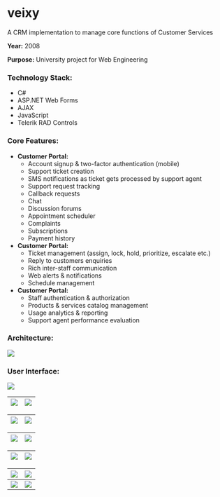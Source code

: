 # veixy
A CRM implementation to manage core functions of Customer Services

**Year:** 2008

**Purpose:** University project for Web Engineering

### Technology Stack:
- C#
- ASP.NET Web Forms
- AJAX
- JavaScript
- Telerik RAD Controls

### Core Features:
- **Customer Portal:**
  - Account signup & two-factor authentication (mobile)
  - Support ticket creation
  - SMS notifications as ticket gets processed by support agent
  - Support request tracking
  - Callback requests
  - Chat
  - Discussion forums
  - Appointment scheduler
  - Complaints
  - Subscriptions
  - Payment history
- **Customer Portal:**
  - Ticket management (assign, lock, hold, prioritize, escalate etc.)
  - Reply to customers enquiries
  - Rich inter-staff communication
  - Web alerts & notifications
  - Schedule management
- **Customer Portal:**
  - Staff authentication & authorization
  - Products & services catalog management
  - Usage analytics & reporting
  - Support agent performance evaluation

### Architecture:
<img src="https://user-images.githubusercontent.com/6130967/34437928-d4c5af0e-ecb3-11e7-93ea-300019ec1918.png"/>

### User Interface:
<img src="https://user-images.githubusercontent.com/6130967/34437932-d58de49c-ecb3-11e7-8244-0f1fe73aa825.jpg"/>


![](https://user-images.githubusercontent.com/6130967/34437930-d52780bc-ecb3-11e7-8389-041ceec966ba.jpg)  |  ![](https://user-images.githubusercontent.com/6130967/34437931-d55a7634-ecb3-11e7-9b8b-ecd4959e8fa3.jpg)
:-------------------------:|:-------------------------:

![](https://user-images.githubusercontent.com/6130967/34437933-d5c6ada4-ecb3-11e7-87d7-d86b49f45925.jpg)  |  ![](https://user-images.githubusercontent.com/6130967/34437934-d5fc89a6-ecb3-11e7-9986-e758e1e0db81.jpg)
:-------------------------:|:-------------------------:

![](https://user-images.githubusercontent.com/6130967/34437935-d630ff1a-ecb3-11e7-98d6-e85ad50a5555.jpg)  |  ![](https://user-images.githubusercontent.com/6130967/34437936-d66396fa-ecb3-11e7-9ca2-b22f401ee07c.jpg)
:-------------------------:|:-------------------------:

![](https://user-images.githubusercontent.com/6130967/34437937-d6969bfe-ecb3-11e7-9056-d9d841b6385b.jpg)  |  ![](https://user-images.githubusercontent.com/6130967/34437939-d6ca2262-ecb3-11e7-8bfb-b63dbfed440f.jpg)
:-------------------------:|:-------------------------:

![](https://user-images.githubusercontent.com/6130967/34437941-d782ffb2-ecb3-11e7-8fce-4477dcc457a2.jpg)  |  ![](https://user-images.githubusercontent.com/6130967/34437942-d7b6e066-ecb3-11e7-8cb5-2fad48b7f65a.jpg)
:-------------------------:|:-------------------------:
![](https://user-images.githubusercontent.com/6130967/34437944-d7ea086a-ecb3-11e7-8280-637582d2de23.jpg)  |  ![](https://user-images.githubusercontent.com/6130967/34437945-d81d6098-ecb3-11e7-930b-d2b4f928bbb7.jpg)


